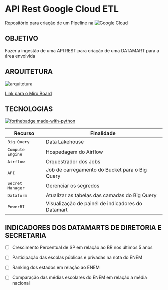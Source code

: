 <h1>API Rest Google Cloud ETL</h1>

Repositório para criação de um Pipeline na ![Google Cloud](https://img.shields.io/badge/GoogleCloud-%234285F4.svg?style=for-the-badge&logo=google-cloud&logoColor=white)


<h2 id="objetivo"> OBJETIVO </h2>

Fazer a ingestão de uma API REST para criação de uma DATAMART para a área envolvida

<h2 id="arquitetura"> ARQUITETURA </h2>

<!-- ![Google Cloud Architecture  CSV - API ARCHITECTURE](https://github.com/user-attachments/assets/b8160b8d-993a-44ca-a6db-e73a703d6e81) -->
![arquitetura](https://github.com/user-attachments/assets/28a6190f-b71b-4ab6-bfef-442c0178b230)


[Link para o Miro Board](https://miro.com/app/board/uXjVKoI0Df8=/?diagramming=)

<h2 id="technologies"> TECNOLOGIAS </h2>   

 [![forthebadge made-with-python](http://ForTheBadge.com/images/badges/made-with-python.svg)](https://www.python.org/)

| Recurso               | Finalidade                                          
|----------------------|-----------------------------------------------------
| <kbd>Big Query</kbd>     | Data Lakehouse 
| <kbd>Compute Engine</kbd>     | Hospedagem do Airflow
| <kbd>Airflow</kbd>     | Orquestrador dos Jobs
| <kbd>API</kbd>     | Job de carregamento do Bucket para o Big Query
| <kbd>Secret Manager</kbd>     | Gerenciar os segredos
| <kbd>Dataform</kbd>     | Atualizar as tabelas das camadas do Big Query
| <kbd>PowerBI</kbd>     | Visualização de painél de indicadores do Datamart


<h2 id="return"> INDICADORES DOS DATAMARTS DE DIRETORIA E SECRETARIA </h2>

- [ ] Crescimento Percentual de SP em relação ao BR nos últimos 5 anos
- [ ] Participação das escolas públicas e privadas na nota do ENEM
- [ ] Ranking dos estados em relação ao ENEM
- [ ] Comparação das médias escolares do ENEM em relação a média nacional






